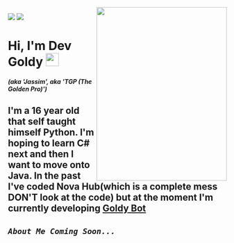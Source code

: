 <img align="right" src="https://user-images.githubusercontent.com/66202304/131413873-2b89ef0a-28c0-48d4-a6b5-78a1f28625b1.png" width="300" height="400">

![](https://img.shields.io/badge/CODE-Python-informational?style=flat&logo=python&logoColor=white&color=ffe600) ![](https://img.shields.io/badge/CODE-CSharp-informational?style=flat&logo=CSharp&logoColor=white&color=ffe600)

# Hi, I'm Dev Goldy <img src="https://raw.githubusercontent.com/MartinHeinz/MartinHeinz/master/wave.gif" width="30px">

#### *(aka 'Jassim', aka 'TGP (The Golden Pro)')*

## I'm a 16 year old that self taught himself Python. I'm hoping to learn C# next and then I want to move onto Java. In the past I've coded Nova Hub(which is a complete mess DON'T look at the code) but at the moment I'm currently developing [Goldy Bot](https://github.com/TGP-Projects/Goldy-Bot-V3)

## *`About Me Coming Soon...`*
